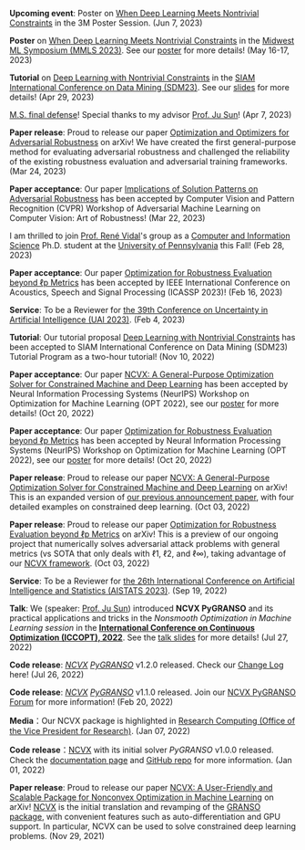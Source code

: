**Upcoming event**: Poster on [When Deep Learning Meets Nontrivial Constraints](publication/NCVX_exp/3M_Poster_NCVX.pdf) in the 3M Poster Session. (Jun 7, 2023)

**Poster** on [When Deep Learning Meets Nontrivial Constraints](publication/NCVX_exp/MMLS_2023_Poster_Constr_DL.pdf) in the [Midwest ML Symposium (MMLS 2023)](https://www.midwest-ml.org/2023/). See our [poster](publication/NCVX_exp/MMLS_Poster.pdf) for more details! (May 16-17, 2023)

**Tutorial** on [Deep Learning with Nontrivial Constraints](https://ncvx.org/tutorials/SDM23.html) in the [SIAM International Conference on Data Mining (SDM23)](https://www.siam.org/conferences/cm/program/minitutorials/sdm23-minitutorials). See our [slides](publication/NCVX_exp/SDM23_Deep_Learning_with_Nontrivial_Constraints.pdf) for more details! (Apr 29, 2023)

[M.S. final defense](publication/NCVX_exp/MS_final_dense.pdf)! Special thanks to my advisor [Prof. Ju Sun](https://sunju.org/)!  (Apr 7, 2023)

**Paper release**: Proud to release our paper [Optimization and Optimizers for Adversarial Robustness](https://arxiv.org/abs/2303.13401) on arXiv! We have created the first general-purpose method for evaluating adversarial robustness and challenged the reliability of the existing robustness evaluation and adversarial training frameworks. (Mar 24, 2023)

**Paper acceptance**: Our paper [Implications of Solution Patterns on Adversarial Robustness](https://robustart.github.io/long_paper/39.pdf) has been accepted by Computer Vision and Pattern Recognition (CVPR) Workshop of Adversarial Machine Learning on Computer Vision: Art of Robustness! (Mar 22, 2023)

I am thrilled to join [Prof. René Vidal](http://vision.jhu.edu/rvidal.html)'s group as a [Computer and Information Science](https://www.cis.upenn.edu/) Ph.D. student at the [University of Pennsylvania](https://www.upenn.edu/) this Fall! (Feb 28, 2023)

**Paper acceptance**: Our paper [Optimization for Robustness Evaluation beyond ℓp Metrics](https://arxiv.org/abs/2210.00621) has been accepted by IEEE International Conference on Acoustics, Speech and Signal Processing (ICASSP 2023)! (Feb 16, 2023)

**Service**: To be a Reviewer for [the 39th Conference on Uncertainty in Artificial Intelligence (UAI 2023)](https://www.auai.org/uai2023/). (Feb 4, 2023)

**Tutorial**: Our tutorial proposal [Deep Learning with Nontrivial Constraints](publication/NCVX_exp/2023_SDM_PyGRANSO_Tutorial.pdf) has been accepted to SIAM International Conference on Data Mining (SDM23) Tutorial Program as a two-hour tutorial! (Nov 10, 2022)

**Paper acceptance**: Our paper [NCVX: A General-Purpose Optimization Solver for Constrained Machine and Deep Learning](https://arxiv.org/abs/2210.00973) has been accepted by Neural Information Processing Systems (NeurIPS) Workshop on Optimization for Machine Learning (OPT 2022), see our [poster](publication/NCVX_exp/NCVX_poster.png) for more details! (Oct 20, 2022)

**Paper acceptance**: Our paper [Optimization for Robustness Evaluation beyond ℓp Metrics](https://arxiv.org/abs/2210.00621) has been accepted by Neural Information Processing Systems (NeurIPS) Workshop on Optimization for Machine Learning (OPT 2022), see our [poster](publication/Robustness/robustness_poster.png) for more details! (Oct 20, 2022)

**Paper release**: Proud to release our paper [NCVX: A General-Purpose Optimization Solver for Constrained Machine and Deep Learning](https://arxiv.org/abs/2210.00973) on arXiv! This is an expanded version of [our previous announcement paper](https://arxiv.org/abs/2111.13984), with four detailed examples on constrained deep learning. (Oct 03, 2022)

**Paper release**: Proud to release our paper [Optimization for Robustness Evaluation beyond ℓp Metrics](https://arxiv.org/abs/2210.00621) on arXiv! This is a preview of our ongoing project that numerically solves adversarial attack problems with general metrics (vs SOTA that only deals with ℓ1, ℓ2, and ℓ∞), taking advantage of our [NCVX framework](https://ncvx.org/). (Oct 03, 2022)

**Service**: To be a Reviewer for [the 26th International Conference on Artificial Intelligence and Statistics (AISTATS 2023)](https://aistats.org/aistats2023/). (Sep 19, 2022)

**Talk**: We (speaker: [Prof. Ju Sun](https://sunju.org/)) introduced **NCVX PyGRANSO** and its practical applications and tricks in the *Nonsmooth Optimization in Machine Learning session* in the [**International Conference on Continuous Optimization (ICCOPT), 2022**](https://iccopt2022.lehigh.edu/). See the [talk slides](publication/NCVX_exp/ICCOPT22-NCVX.pdf) for more details! (Jul 27, 2022)

**Code release**: [*NCVX*](https://github.com/sun-umn/NCVX) [*PyGRANSO*](https://github.com/sun-umn/PyGRANSO) v1.2.0 released. Check our [Change Log](https://github.com/sun-umn/PyGRANSO/blob/main/CHANGELOG.md) here! (Jul 26, 2022)

**Code release**: [*NCVX*](https://github.com/sun-umn/NCVX) [*PyGRANSO*](https://github.com/sun-umn/PyGRANSO) v1.1.0 released. Join our [NCVX PyGRANSO Forum](https://groups.google.com/a/umn.edu/g/ncvx) for more information! (Feb 20, 2022)

**Media**：Our NCVX package is highlighted in [Research Computing (Office of the Vice President for Research)](https://rc.umn.edu/project/building-numerical-optimization-software). (Jan 07, 2022)

**Code release**：[NCVX](https://github.com/sun-umn/NCVX) with its initial solver *PyGRANSO* v1.0.0 released. Check the [documentation page](https://ncvx.org/) and [GitHub repo](https://github.com/sun-umn/NCVX) for more information. (Jan 01, 2022)

**Paper release**: Proud to release our paper [NCVX: A User-Friendly and Scalable Package for Nonconvex Optimization in Machine Learning](https://arxiv.org/abs/2111.13984) on arXiv! [NCVX](https://ncvx.org/) is the initial translation and revamping of the [GRANSO package](http://www.timmitchell.com/software/GRANSO/), with convenient features such as auto-differentiation and GPU support. In particular, NCVX can be used to solve constrained deep learning problems. (Nov 29, 2021)
